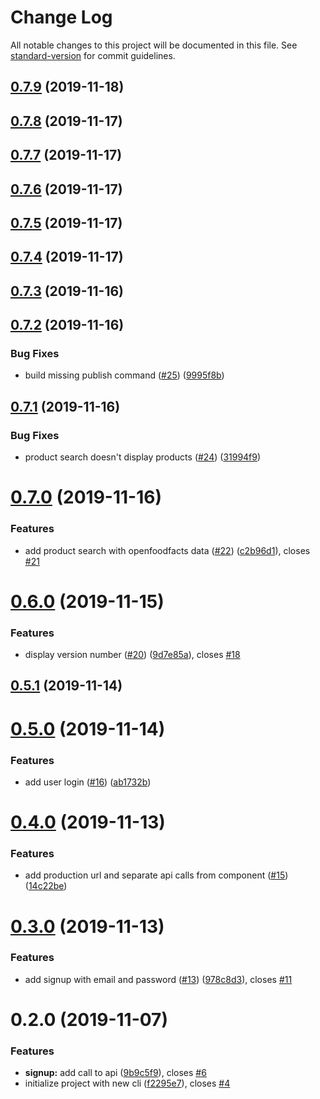# Change Log

All notable changes to this project will be documented in this file. See [standard-version](https://github.com/conventional-changelog/standard-version) for commit guidelines.

<a name="0.7.9"></a>
## [0.7.9](https://github.com/Sehsyha/crounch-front/compare/0.7.8...0.7.9) (2019-11-18)



<a name="0.7.8"></a>
## [0.7.8](https://github.com/Sehsyha/crounch-front/compare/0.7.7...0.7.8) (2019-11-17)



<a name="0.7.7"></a>
## [0.7.7](https://github.com/Sehsyha/crounch-front/compare/0.7.6...0.7.7) (2019-11-17)



<a name="0.7.6"></a>
## [0.7.6](https://github.com/Sehsyha/crounch-front/compare/0.7.5...0.7.6) (2019-11-17)



<a name="0.7.5"></a>
## [0.7.5](https://github.com/Sehsyha/crounch-front/compare/0.7.4...0.7.5) (2019-11-17)



<a name="0.7.4"></a>
## [0.7.4](https://github.com/Sehsyha/crounch-front/compare/0.7.3...0.7.4) (2019-11-17)



<a name="0.7.3"></a>
## [0.7.3](https://github.com/Sehsyha/crounch-front/compare/0.7.2...0.7.3) (2019-11-16)



<a name="0.7.2"></a>
## [0.7.2](https://github.com/Sehsyha/crounch-front/compare/0.7.1...0.7.2) (2019-11-16)


### Bug Fixes

* build missing publish command ([#25](https://github.com/Sehsyha/crounch-front/issues/25)) ([9995f8b](https://github.com/Sehsyha/crounch-front/commit/9995f8b))



<a name="0.7.1"></a>
## [0.7.1](https://github.com/Sehsyha/crounch-front/compare/0.7.0...0.7.1) (2019-11-16)


### Bug Fixes

* product search doesn't display products ([#24](https://github.com/Sehsyha/crounch-front/issues/24)) ([31994f9](https://github.com/Sehsyha/crounch-front/commit/31994f9))



<a name="0.7.0"></a>
# [0.7.0](https://github.com/Sehsyha/crounch-front/compare/0.6.0...0.7.0) (2019-11-16)


### Features

* add product search with openfoodfacts data ([#22](https://github.com/Sehsyha/crounch-front/issues/22)) ([c2b96d1](https://github.com/Sehsyha/crounch-front/commit/c2b96d1)), closes [#21](https://github.com/Sehsyha/crounch-front/issues/21)



<a name="0.6.0"></a>
# [0.6.0](https://github.com/Sehsyha/crounch-front/compare/0.5.1...0.6.0) (2019-11-15)


### Features

* display version number ([#20](https://github.com/Sehsyha/crounch-front/issues/20)) ([9d7e85a](https://github.com/Sehsyha/crounch-front/commit/9d7e85a)), closes [#18](https://github.com/Sehsyha/crounch-front/issues/18)



<a name="0.5.1"></a>
## [0.5.1](https://github.com/Sehsyha/crounch-front/compare/0.5.0...0.5.1) (2019-11-14)



<a name="0.5.0"></a>
# [0.5.0](https://github.com/Sehsyha/crounch-front/compare/0.4.0...0.5.0) (2019-11-14)


### Features

* add user login ([#16](https://github.com/Sehsyha/crounch-front/issues/16)) ([ab1732b](https://github.com/Sehsyha/crounch-front/commit/ab1732b))



<a name="0.4.0"></a>
# [0.4.0](https://github.com/Sehsyha/crounch-front/compare/0.3.0...0.4.0) (2019-11-13)


### Features

* add production url and separate api calls from component ([#15](https://github.com/Sehsyha/crounch-front/issues/15)) ([14c22be](https://github.com/Sehsyha/crounch-front/commit/14c22be))



<a name="0.3.0"></a>
# [0.3.0](https://github.com/Sehsyha/crounch-front/compare/0.2.0...0.3.0) (2019-11-13)


### Features

* add signup with email and password ([#13](https://github.com/Sehsyha/crounch-front/issues/13)) ([978c8d3](https://github.com/Sehsyha/crounch-front/commit/978c8d3)), closes [#11](https://github.com/Sehsyha/crounch-front/issues/11)



<a name="0.2.0"></a>
# 0.2.0 (2019-11-07)


### Features

* **signup:** add call to api ([9b9c5f9](https://github.com/Sehsyha/crounch-front/commit/9b9c5f9)), closes [#6](https://github.com/Sehsyha/crounch-front/issues/6)
* initialize project with new cli ([f2295e7](https://github.com/Sehsyha/crounch-front/commit/f2295e7)), closes [#4](https://github.com/Sehsyha/crounch-front/issues/4)
